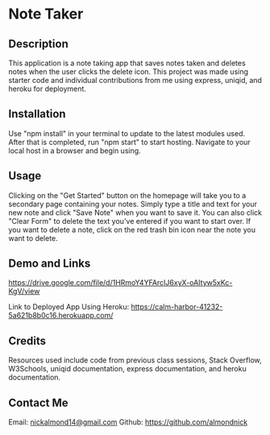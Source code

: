 # Note Taker

## Description

This application is a note taking app that saves notes taken and deletes notes when the user clicks the delete icon.  This project was made using starter code and individual contributions from me using express, uniqid, and heroku for deployment.

## Installation

Use "npm install" in your terminal to update to the latest modules used. After that is completed, run "npm start" to start hosting.  Navigate to your local host in a browser and begin using.

## Usage

Clicking on the "Get Started" button on the homepage will take you to a secondary page containing your notes.  Simply type a title and text for your new note and click "Save Note" when you want to save it.  You can also click "Clear Form" to delete the text you've entered if you want to start over.  If you want to delete a note, click on the red trash bin icon near the note you want to delete.

## Demo and Links
https://drive.google.com/file/d/1HRmoY4YFArcIJ6xyX-oAItyw5xKc-KgV/view

Link to Deployed App Using Heroku: https://calm-harbor-41232-5a621b8b0c16.herokuapp.com/

## Credits

Resources used include code from previous class sessions, Stack Overflow, W3Schools, uniqid documentation, express documentation, and heroku documentation.

## Contact Me

Email: nickalmond14@gmail.com
Github: https://github.com/almondnick